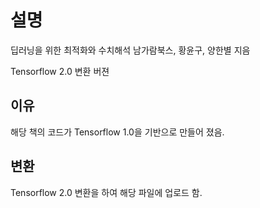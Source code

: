 # 설명 
딥러닝을 위한 최적화와 수치해석
남가람북스, 황윤구, 양한별 지음

Tensorflow 2.0 변환 버젼

## 이유
해당 책의 코드가 Tensorflow 1.0을 기반으로 만들어 졌음.

## 변환
Tensorflow 2.0 변환을 하여 해당 파일에 업로드 함.

